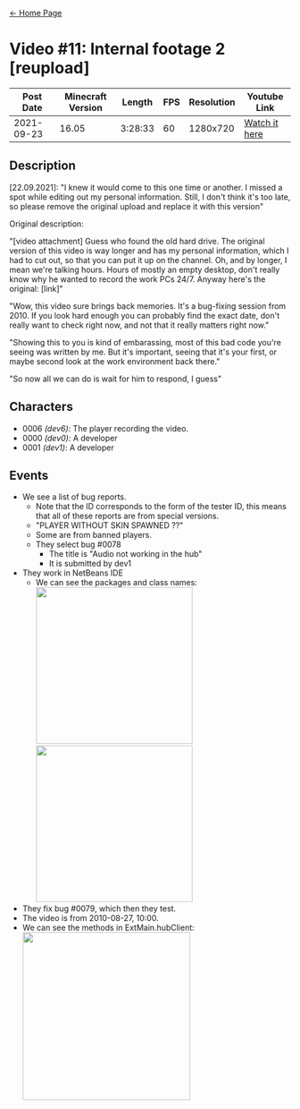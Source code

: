 [← Home Page](../README.md)

# Video #11: Internal footage 2 [reupload]
| Post Date  | Minecraft Version | Length  | FPS | Resolution | Youtube Link      |
| ---------  | ----------------- | ------- | --- | ---------- | ----------------- |
| 2021-09-23 | 16.05             | 3:28:33 | 60  | 1280x720   | [Watch it here](https://www.youtube.com/watch?v=kRZlxYdYqmM) |

## Description
[22.09.2021]: "I knew it would come to this one time or another. I missed a spot while editing out my personal information. Still, I don't think it's too late, so please remove the original upload and replace it with this version"

Original description: 

"[video attachment] Guess who found the old hard drive. The original version of this video is way longer and has my personal information, which I had to cut out, so that you can put it up on the channel. Oh, and by longer, I mean we're talking hours. Hours of mostly an empty desktop, don't really know why he wanted to record the work PCs 24/7. Anyway here's the original: [link]"

"Wow, this video sure brings back memories. It's a bug-fixing session from 2010. If you look hard enough you can probably find the exact date, don't really want to check right now, and not that it really matters right now."

"Showing this to you is kind of embarassing, most of this bad code you're seeing was written by me. But it's important, seeing that it's your first, or maybe second look at the work environment back there."

"So now all we can do is wait for him to respond, I guess"

## Characters
* 0006 *(dev6)*: The player recording the video.
* 0000 *(dev0)*: A developer
* 0001 *(dev1)*: A developer

## Events
* We see a list of bug reports.
  * Note that the ID corresponds to the form of the tester ID, this means that all of these reports are from special versions.
  * "PLAYER WITHOUT SKIN SPAWNED ??"
  * Some are from banned players.
  * They select bug #0078
    * The title is "Audio not working in the hub"
    * It is submitted by dev1
* They work in NetBeans IDE
    * We can see the packages and class names:  
      <img src="https://lh4.googleusercontent.com/3VEWizRzTOsPbJxCNRnW3EhRy74aXyAuYmNwNHNrW_81QF8BMmg_R84v_1XMv-F_3ARU7_lmOORy3zMW-VzYymqrGdjN8CmcHKViNpzax7EfwNN1cqmJz8l4z4J6GSeWjp9SYPPm7YlL6Zu3Xq2b9g" width="280">
      <img src="https://lh5.googleusercontent.com/OfOaI6kr46TH4dYAoBZtTU_t_Y_66Gz9jPgR2Nohh5-Do7wWgh9MbE_IXvZqetaRlmohiuAQtQaDLXjWHNLQgiK33evyQIxbG51EItU1ZKLpki-KWf8vSLDa64oqC6bgr4fvpIkUi-Cy3hDQkoWPew" width="280">
* They fix bug #0079, which then they test.
* The video is from 2010-08-27, 10:00.
* We can see the methods in ExtMain.hubClient:  
  <img src="https://lh5.googleusercontent.com/dRq7qmW3RQKusgEeOz5iac7NqvV0tedxbrYnTL9NJslpvghfa5SphMcF3naWJAFRyc4eyd8HrGhcaJUbe4KEYNGWespudE4zZdwuEJK22U94z3CUJYQ10auPHWApum9646BI4DL7doBeO7leAnj9dQ" width="300">
  